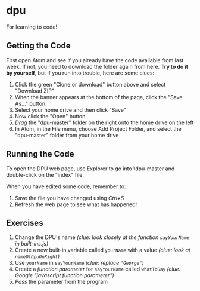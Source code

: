 # dpu
For learning to code!

## Getting the Code
First open Atom and see if you already have the code available from last week. If not, you need to download the folder again from here. **Try to do it by yourself**, but if you run into trouble, here are some clues:

1. Click the green "Clone or download" button above and select "Download ZIP"
2. When the banner appears at the bottom of the page, click the "Save As..." button
3. Select your home drive and then click "Save"
4. Now click the "Open" button
5. _Drag_ the "dpu-master" folder on the right onto the home drive on the left
6. In Atom, in the File menu, choose Add Project Folder, and select the "dpu-master" folder from your home drive

## Running the Code
To open the DPU web page, use Explorer to go into <home drive>\\dpu-master and double-click on the "index" file.

When you have edited some code, remember to:
1. Save the file you have changed using _Ctrl+S_
2. Refresh the web page to see what has happened!

## Exercises
1. Change the DPU's name _(clue: look closely at the function `sayYourName` in built-ins.js)_
2. Create a new built-in variable called `yourName` with a value _(clue: look at `nameOfDpuOnRight`)_
3. Use `yourName` in `sayYourName` _(clue: replace `"George"`)_
4. Create a _function parameter_ for `sayYourName` called `whatToSay` _(clue: Google "javascript function parameter")_
5. _Pass_ the parameter from the program
